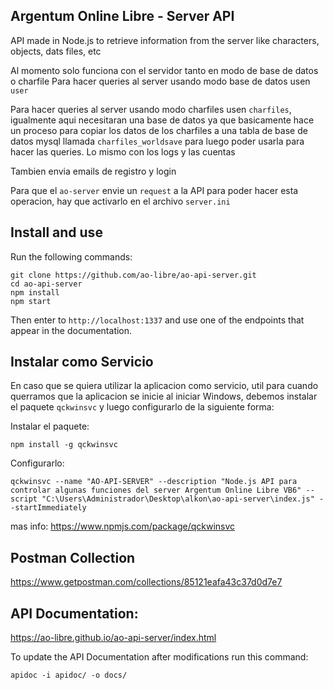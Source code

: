 ## Argentum Online Libre - Server API

API made in Node.js to retrieve information from the server like characters, objects, dats files, etc

Al momento solo funciona con el servidor tanto en modo de base de datos o charfile
Para hacer queries al server usando modo base de datos usen `user`

Para hacer queries al server usando modo charfiles usen `charfiles`, igualmente aqui necesitaran una base de datos ya que basicamente hace un proceso para copiar los datos de los charfiles a una tabla de base de datos mysql llamada `charfiles_worldsave` para luego poder usarla para hacer las queries. Lo mismo con los logs y las cuentas

Tambien envia emails de registro y login

Para que el `ao-server` envie un `request` a la API para poder hacer esta operacion, hay que activarlo en el archivo `server.ini`


## Install and use
Run the following commands:
```
git clone https://github.com/ao-libre/ao-api-server.git
cd ao-api-server
npm install 
npm start
```

Then enter to `http://localhost:1337` and use one of the endpoints that appear in the documentation.


## Instalar como Servicio
En caso que se quiera utilizar la aplicacion como servicio, util para cuando querramos que la aplicacion se inicie al iniciar Windows, debemos instalar el paquete `qckwinsvc` y luego configurarlo de la siguiente forma:


Instalar el paquete:
```
npm install -g qckwinsvc
```

Configurarlo:
```
qckwinsvc --name "AO-API-SERVER" --description "Node.js API para controlar algunas funciones del server Argentum Online Libre VB6" --script "C:\Users\Administrador\Desktop\alkon\ao-api-server\index.js" --startImmediately
```
mas info: https://www.npmjs.com/package/qckwinsvc

## Postman Collection

https://www.getpostman.com/collections/85121eafa43c37d0d7e7


## API Documentation:
https://ao-libre.github.io/ao-api-server/index.html

To update the API Documentation after modifications run this command:
```
apidoc -i apidoc/ -o docs/   
```
